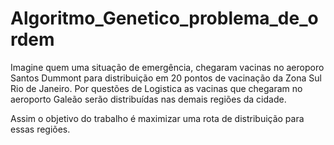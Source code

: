 # Algoritmo_Genetico_problema_de_ordem
Imagine quem uma situação de emergência, chegaram vacinas no aeroporo Santos Dummont para distribuição em 20 pontos de vacinação da Zona Sul Rio de Janeiro. Por questões de Logistica as vacinas que chegaram no aeroporto Galeão serão distribuídas nas demais regiões da cidade.

Assim o objetivo do trabalho é maximizar uma rota de distribuição para essas regiões.
